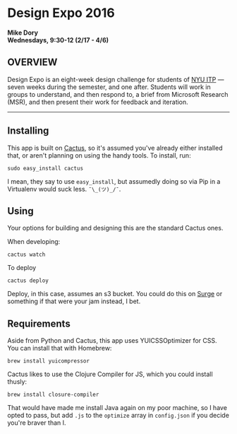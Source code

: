 # Design Expo 2016
**Mike Dory**  
**Wednesdays, 9:30-12 (2/17 - 4/6)**

## OVERVIEW

Design Expo is an eight-week design challenge for students of [NYU ITP](http://itp.nyu.edu) — seven weeks during the semester, and one after. Students will work in groups to understand, and then respond to, a brief from Microsoft Research (MSR), and then present their work for feedback and iteration. 

---

## Installing

This app is built on [Cactus](https://github.com/koenbok/Cactus), so it's assumed you've already either installed that, or aren't planning on using the handy tools. To install, run:

    sudo easy_install cactus

I mean, they say to use `easy_install`, but assumedly doing so via Pip in a Virtualenv would suck less.  `¯\_(ツ)_/¯`.


## Using

Your options for building and designing this are the standard Cactus ones.

When developing:

    cactus watch

To deploy

    cactus deploy

Deploy, in this case, assumes an s3 bucket. You could do this on [Surge](http://surge.sh) or something if that were your jam instead, I bet.


## Requirements

Aside from Python and Cactus, this app uses YUICSSOptimizer for CSS. You can install that with Homebrew:

    brew install yuicompressor

Cactus likes to use the Clojure Compiler for JS, which you could install thusly:

    brew install closure-compiler

That would have made me install Java again on my poor machine, so I have opted to pass, but add `.js` to the `optimize` array in `config.json` if you decide you're braver than I.
